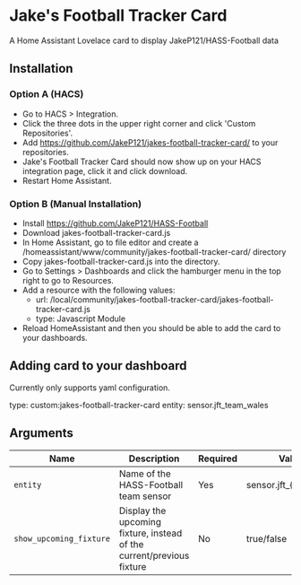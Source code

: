 # Jake's Football Tracker Card
A Home Assistant Lovelace card to display JakeP121/HASS-Football data

## Installation

### Option A (HACS)
- Go to HACS > Integration.
- Click the three dots in the upper right corner and click 'Custom Repositories'.
- Add https://github.com/JakeP121/jakes-football-tracker-card/ to your repositories.
- Jake's Football Tracker Card should now show up on your HACS integration page, click it and click download.
- Restart Home Assistant.
### Option B (Manual Installation)
- Install https://github.com/JakeP121/HASS-Football
- Download jakes-football-tracker-card.js 
- In Home Assistant, go to file editor and create a /homeassistant/www/community/jakes-football-tracker-card/ directory
- Copy jakes-football-tracker-card.js into the directory.
- Go to Settings > Dashboards and click the hamburger menu in the top right to go to Resources.
- Add a resource with the following values:
  -  url: /local/community/jakes-football-tracker-card/jakes-football-tracker-card.js
  - type: Javascript Module
- Reload HomeAssistant and then you should be able to add the card to your dashboards.

## Adding card to your dashboard
Currently only supports yaml configuration.

type: custom:jakes-football-tracker-card
entity: sensor.jft_team_wales

## Arguments
| Name | Description | Required |  Values |
| --- | --- | --- | --- |
| `entity` | Name of the HASS-Football team sensor | Yes  | sensor.jft_{your_team} |
| `show_upcoming_fixture` | Display the upcoming fixture, instead of the current/previous fixture | No  | true/false |
